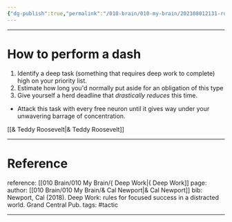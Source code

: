 ```yaml
---
{"dg-publish":true,"permalink":"/010-brain/010-my-brain/202108012131-roosevelt-dash/","created":"2021-08-01T21:31:02.000-04:00","updated":"2025-03-21T15:52:07.781-04:00"}
---
```


---

# How to perform a dash
1.  Identify a deep task (something that requires deep work to complete) high on your priority list.
2.  Estimate how long you'd normally put aside for an obligation of this type
3.  Give yourself a herd deadline that _drastically reduces_ this time.

-   Attack this task with every free neuron until it gives way under your unwavering barrage of concentration.

[[& Teddy Roosevelt\|& Teddy Roosevelt]]

---

# Reference
reference: [[010 Brain/010 My Brain/{ Deep Work\|{ Deep Work]]
page:
author: [[010 Brain/010 My Brain/& Cal Newport\|& Cal Newport]]
bib: Newport, Cal (2018). Deep Work: rules for focused success in a distracted world. Grand Central Pub.
tags: #tactic

---


